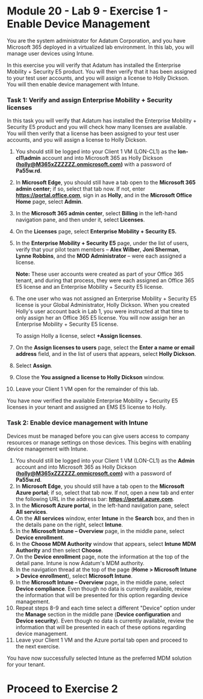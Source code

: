 # Module 20 - Lab 9 - Exercise 1 - Enable Device Management


You are the system administrator for Adatum Corporation, and you have Microsoft 365 deployed in a virtualized lab environment. In this lab, you will manage user devices using Intune.

In this exercise you will verify that Adatum has installed the Enterprise Mobility + Security E5 product. You will then verify that it has been assigned to your test user accounts, and you will assign a license to Holly Dickson. You will then enable device management with Intune.

### Task 1: Verify and assign Enterprise Mobility + Security licenses

In this task you will verify that Adatum has installed the Enterprise Mobility + Security E5 product and you will check how many licenses are available. You will then verify that a license has been assigned to your test user accounts, and you will assign a license to Holly Dickson.

1. You should still be logged into your Client 1 VM (LON-CL1) as the **lon-cl1\\admin** account and into Microsoft 365 as Holly Dickson **(holly@M365xZZZZZZ.onmicrosoft.com)** with a password of **Pa55w.rd**.
2. In **Microsoft Edge**, you should still have a tab open to the **Microsoft 365 admin center**; if so, select that tab now. If not, enter **https://portal.office.com**, sign in as **Holly**, and in the **Microsoft Office Home** page, select **Admin**.
3. In the **Microsoft 365 admin center**, select **Billing** in the left-hand navigation pane, and then under it, select **Licenses**.
4. On the **Licenses** page, select **Enterprise Mobility + Security E5.**
5. In the **Enterprise Mobility + Security E5** page, under the list of users, verify that your pilot team members – **Alex Wilber**, **Joni Sherman**, **Lynne Robbins**, and the **MOD Administrator** – were each assigned a license.<br/>

    **Note:** These user accounts were created as part of your Office 365 tenant, and during that process, they were each assigned an Office 365 E5 license and an Enterprise Mobility + Security E5 license.

6. The one user who was not assigned an Enterprise Mobility + Security E5 license is your Global Administrator, Holly Dickson. When you created Holly&#39;s user account back in Lab 1, you were instructed at that time to only assign her an Office 365 E5 license. You will now assign her an Enterprise Mobility + Security E5 license.<br/>

    To assign Holly a license, select **+Assign licenses**.

7. On the **Assign licenses to users** page, select the **Enter a name or email address** field, and in the list of users that appears, select **Holly Dickson**.
8. Select **Assign**.
9. Close the **You assigned a license to Holly Dickson** window.
10. Leave your Client 1 VM open for the remainder of this lab.

You have now verified the available Enterprise Mobility + Security E5 licenses in your tenant and assigned an EMS E5 license to Holly.


### Task 2: Enable device management with Intune

Devices must be managed before you can give users access to company resources or manage settings on those devices. This begins with enabling device management with Intune.

1. You should still be logged into your Client 1 VM (LON-CL1) as the **Admin** account and into Microsoft 365 as Holly Dickson **(holly@M365xZZZZZZ.onmicrosoft.com)** with a password of **Pa55w.rd**.
2. In **Microsoft Edge**, you should still have a tab open to the **Microsoft Azure portal**; if so, select that tab now. If not, open a new tab and enter the following URL in the address bar: **https://portal.azure.com**.
3. In the **Microsoft Azure portal**, in the left-hand navigation pane, select **All services**.
4. On the **All services** window, enter **Intune** in the **Search** box, and then in the details pane on the right, select **Intune**.
5. In the **Microsoft Intune – Overview** page, in the middle pane, select **Device enrollment**.
6. In the **Choose MDM Authority** window that appears, select **Intune MDM Authority** and then select **Choose**.
7. On the **Device enrollment** page, note the information at the top of the detail pane. Intune is now Adatum's MDM authority.
8. In the navigation thread at the top of the page (**Home > Microsoft Intune > Device enrollment**), select **Microsoft Intune**.
9. In the **Microsoft Intune – Overview** page, in the middle pane, select **Device compliance**. Even though no data is currently available, review the information that will be presented for this option regarding device management.
10. Repeat steps 8-9 and each time select a different &quot;Device&quot; option under the **Manage** section in the middle pane (**Device configuration** and **Device security**). Even though no data is currently available, review the information that will be presented in each of these options regarding device management.
11. Leave your Client 1 VM and the Azure portal tab open and proceed to the next exercise.

You have now successfully selected Intune as the preferred MDM solution for your tenant.


# Proceed to Exercise 2